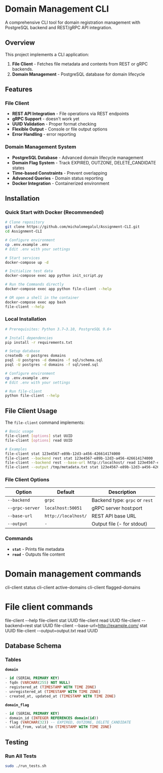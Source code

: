 # Domain Management CLI

A comprehensive CLI tool for domain registration management with PostgreSQL backend and REST/gRPC API integration.
 

## Overview

This project implements a CLI application:
1. **File Client** - Fetches file metadata and contents from REST or gRPC backends.
2. **Domain Management** - PostgreSQL database for domain lifecycle

## Features

### File Client
- **REST API Integration** - File operations via REST endpoints
- **gRPC Support** - doesn't work yet
- **UUID Validation** - Proper format checking
- **Flexible Output** - Console or file output options
- **Error Handling** - error reporting

### Domain Management System
- **PostgreSQL Database** - Advanced domain lifecycle management
- **Domain Flag System** - Track EXPIRED, OUTZONE, DELETE_CANDIDATE states
- **Time-based Constraints** - Prevent overlapping
- **Advanced Queries** - Domain status reporting
- **Docker Integration** - Containerized environment

## Installation

### Quick Start with Docker (Recommended)

```bash
# Clone repository
git clone https://github.com/michalomegalul/Assignment-CLI.git
cd Assignment-CLI

# Configure environment
cp .env.example .env
# Edit .env with your settings

# Start services
docker-compose up -d

# Initialize test data
docker-compose exec app python init_script.py

# Run the Commands directly
docker-compose exec app python file-client --help

# OR open a shell in the container
docker-compose exec app bash
file-client --help
```

### Local Installation

```bash
# Prerequisites: Python 3.7–3.10, PostgreSQL 9.6+

# Install dependencies
pip install -r requirements.txt

# Setup database
createdb -U postgres domains
psql -U postgres -d domains -f sql/schema.sql
psql -U postgres -d domains -f sql/seed.sql

# Configure environment
cp .env.example .env
# Edit .env with your settings

# Run file-client
python file-client --help
```

## File Client Usage

The `file-client` command implements:

```bash
# Basic usage
file-client [options] stat UUID
file-client [options] read UUID

# Examples
file-client stat 123e4567-e89b-12d3-a456-426614174000
file-client --backend rest stat 123e4567-e89b-12d3-a456-426614174000
file-client --backend rest --base-url http://localhost/ read 123e4567-e89b-12d3-a456-426614174000
file-client --output /tmp/metadata.txt stat 123e4567-e89b-12d3-a456-426614174000
```

### File Client Options

| Option          | Default             | Description |
|--------         |---------            |-------------|
| `--backend`     | `grpc`              | Backend type: `grpc` or `rest` |
| `--grpc-server` | `localhost:50051`   | gRPC server host:port |
| `--base-url`    | `http://localhost/` | REST API base URL |
| `--output`      | `-`                 | Output file (- for stdout) |

### Commands

- **`stat`** - Prints file metadata
- **`read`** - Outputs file content

# Domain management commands
cli-client status
cli-client active-domains
cli-client flagged-domains

# File client commands
file-client --help
file-client stat UUID
file-client read UUID
file-client --backend=rest stat UUID
file-client --base-url=http://example.com/ stat UUID
file-client --output=output.txt read UUID


## Database Schema

### Tables

**`domain`**
```sql
- id (SERIAL PRIMARY KEY)
- fqdn (VARCHAR(255) NOT NULL)
- registered_at (TIMESTAMP WITH TIME ZONE)
- unregistered_at (TIMESTAMP WITH TIME ZONE)
- created_at, updated_at (TIMESTAMP WITH TIME ZONE)
```

**`domain_flag`**
```sql
- id (SERIAL PRIMARY KEY)
- domain_id (INTEGER REFERENCES domain(id))
- flag (VARCHAR(32)) -- EXPIRED, OUTZONE, DELETE_CANDIDATE
- valid_from, valid_to (TIMESTAMP WITH TIME ZONE)
```

## Testing

### Run All Tests

```bash
sudo ./run_tests.sh
```